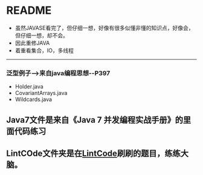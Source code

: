 # README

+ 虽然JAVASE看完了，但仔细一想，好像有很多似懂非懂的知识点，好像会，但仔细一想，却不会。
+ 因此重修JAVA
+ 着重看集合，IO，多线程
---
### 泛型例子-->来自java编程思想--P397
+ Holder.java 
+ CovariantArrays.java
+ Wildcards.java

## Java7文件是来自《Java 7 并发编程实战手册》的里面代码练习

## LintCOde文件夹是在[LintCode](http://www.lintcode.com/zh-cn/problem/ "LintCode")刷刷的题目，练练大脑。


